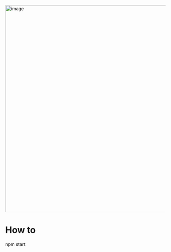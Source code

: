 <img width="649" alt="image" src="https://github.com/user-attachments/assets/c9bfefe7-9ab3-454c-91d4-8069bb74ded7">

<h1>How to</h1>
npm start
